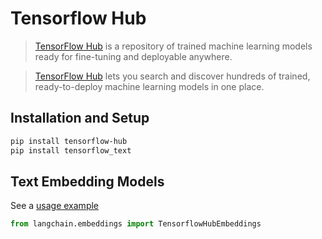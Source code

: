 # Tensorflow Hub

>[TensorFlow Hub](https://www.tensorflow.org/hub) is a repository of trained machine learning models ready for fine-tuning and deployable anywhere.

>[TensorFlow Hub](https://tfhub.dev/) lets you search and discover hundreds of trained, ready-to-deploy machine learning models in one place.
 
## Installation and Setup


```bash
pip install tensorflow-hub
pip install tensorflow_text
```


## Text Embedding Models

See a [usage example](../modules/models/text_embedding/examples/tensorflowhub.ipynb)

```python
from langchain.embeddings import TensorflowHubEmbeddings
```
